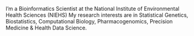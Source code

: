 I’m a Bioinformatics Scientist at the National Institute of Environmental Health Sciences (NIEHS)
My research interests are in Statistical Genetics, Biostatistics, Computational Biology, Pharmacogenomics, Precision Medicine & Health Data Science.


<!---
fsakhtari/fsakhtari is a ✨ special ✨ repository because its `README.md` (this file) appears on your GitHub profile.
You can click the Preview link to take a look at your changes.
--->
